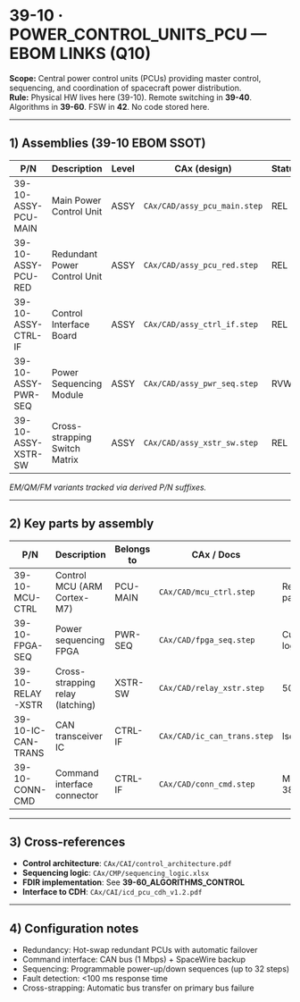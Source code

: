 # 39-10 · POWER_CONTROL_UNITS_PCU — EBOM LINKS (Q10)

**Scope:** Central power control units (PCUs) providing master control, sequencing, and coordination of spacecraft power distribution.  
**Rule:** Physical HW lives here (39-10). Remote switching in **39-40**. Algorithms in **39-60**. FSW in **42**. No code stored here.

---

## 1) Assemblies (39-10 EBOM SSOT)
| P/N                    | Description                                  | Level | CAx (design)                          | Status |
|------------------------|----------------------------------------------|-------|---------------------------------------|--------|
| 39-10-ASSY-PCU-MAIN    | Main Power Control Unit                      | ASSY  | `CAx/CAD/assy_pcu_main.step`          | REL    |
| 39-10-ASSY-PCU-RED     | Redundant Power Control Unit                 | ASSY  | `CAx/CAD/assy_pcu_red.step`           | REL    |
| 39-10-ASSY-CTRL-IF     | Control Interface Board                      | ASSY  | `CAx/CAD/assy_ctrl_if.step`           | REL    |
| 39-10-ASSY-PWR-SEQ     | Power Sequencing Module                      | ASSY  | `CAx/CAD/assy_pwr_seq.step`           | RVW    |
| 39-10-ASSY-XSTR-SW     | Cross-strapping Switch Matrix                | ASSY  | `CAx/CAD/assy_xstr_sw.step`           | REL    |

*EM/QM/FM variants tracked via derived P/N suffixes.*

---

## 2) Key parts by assembly
| P/N                     | Description                           | Belongs to        | CAx / Docs                         | Note |
|-------------------------|---------------------------------------|-------------------|------------------------------------|------|
| 39-10-MCU-CTRL          | Control MCU (ARM Cortex-M7)           | PCU-MAIN          | `CAx/CAD/mcu_ctrl.step`            | Redundant pair  |
| 39-10-FPGA-SEQ          | Power sequencing FPGA                 | PWR-SEQ           | `CAx/CAD/fpga_seq.step`            | Custom logic    |
| 39-10-RELAY-XSTR        | Cross-strapping relay (latching)      | XSTR-SW           | `CAx/CAD/relay_xstr.step`          | 50A rated       |
| 39-10-IC-CAN-TRANS      | CAN transceiver IC                    | CTRL-IF           | `CAx/CAD/ic_can_trans.step`        | Isolated        |
| 39-10-CONN-CMD          | Command interface connector           | CTRL-IF           | `CAx/CAD/conn_cmd.step`            | MIL-DTL-38999   |

---

## 3) Cross-references
- **Control architecture**: `CAx/CAI/control_architecture.pdf`
- **Sequencing logic**: `CAx/CMP/sequencing_logic.xlsx`
- **FDIR implementation**: See **39-60_ALGORITHMS_CONTROL**
- **Interface to CDH**: `CAx/CAI/icd_pcu_cdh_v1.2.pdf`

---

## 4) Configuration notes
- Redundancy: Hot-swap redundant PCUs with automatic failover
- Command interface: CAN bus (1 Mbps) + SpaceWire backup
- Sequencing: Programmable power-up/down sequences (up to 32 steps)
- Fault detection: <100 ms response time
- Cross-strapping: Automatic bus transfer on primary bus failure

